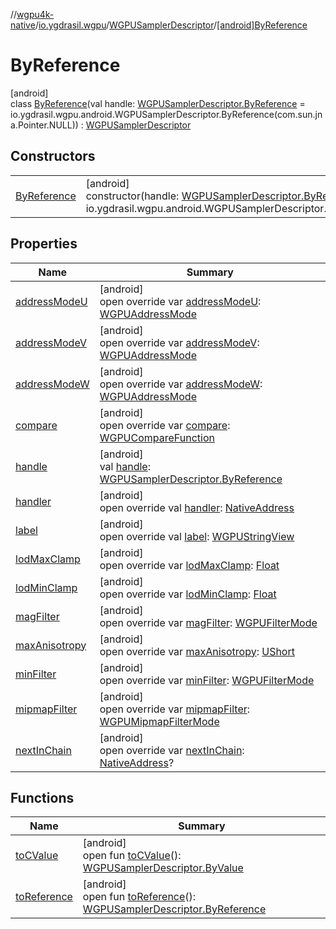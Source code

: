 //[wgpu4k-native](../../../../index.md)/[io.ygdrasil.wgpu](../../index.md)/[WGPUSamplerDescriptor](../index.md)/[[android]ByReference](index.md)

# ByReference

[android]\
class [ByReference](index.md)(val handle: [WGPUSamplerDescriptor.ByReference](../../../io.ygdrasil.wgpu.android/-w-g-p-u-sampler-descriptor/-by-reference/index.md) = io.ygdrasil.wgpu.android.WGPUSamplerDescriptor.ByReference(com.sun.jna.Pointer.NULL)) : [WGPUSamplerDescriptor](../index.md)

## Constructors

| | |
|---|---|
| [ByReference](-by-reference.md) | [android]<br>constructor(handle: [WGPUSamplerDescriptor.ByReference](../../../io.ygdrasil.wgpu.android/-w-g-p-u-sampler-descriptor/-by-reference/index.md) = io.ygdrasil.wgpu.android.WGPUSamplerDescriptor.ByReference(com.sun.jna.Pointer.NULL)) |

## Properties

| Name | Summary |
|---|---|
| [addressModeU](address-mode-u.md) | [android]<br>open override var [addressModeU](address-mode-u.md): [WGPUAddressMode](../../-w-g-p-u-address-mode/index.md) |
| [addressModeV](address-mode-v.md) | [android]<br>open override var [addressModeV](address-mode-v.md): [WGPUAddressMode](../../-w-g-p-u-address-mode/index.md) |
| [addressModeW](address-mode-w.md) | [android]<br>open override var [addressModeW](address-mode-w.md): [WGPUAddressMode](../../-w-g-p-u-address-mode/index.md) |
| [compare](compare.md) | [android]<br>open override var [compare](compare.md): [WGPUCompareFunction](../../-w-g-p-u-compare-function/index.md) |
| [handle](handle.md) | [android]<br>val [handle](handle.md): [WGPUSamplerDescriptor.ByReference](../../../io.ygdrasil.wgpu.android/-w-g-p-u-sampler-descriptor/-by-reference/index.md) |
| [handler](handler.md) | [android]<br>open override val [handler](handler.md): [NativeAddress](../../../ffi/-native-address/index.md) |
| [label](label.md) | [android]<br>open override val [label](label.md): [WGPUStringView](../../-w-g-p-u-string-view/index.md) |
| [lodMaxClamp](lod-max-clamp.md) | [android]<br>open override var [lodMaxClamp](lod-max-clamp.md): [Float](https://kotlinlang.org/api/core/kotlin-stdlib/kotlin/-float/index.html) |
| [lodMinClamp](lod-min-clamp.md) | [android]<br>open override var [lodMinClamp](lod-min-clamp.md): [Float](https://kotlinlang.org/api/core/kotlin-stdlib/kotlin/-float/index.html) |
| [magFilter](mag-filter.md) | [android]<br>open override var [magFilter](mag-filter.md): [WGPUFilterMode](../../-w-g-p-u-filter-mode/index.md) |
| [maxAnisotropy](max-anisotropy.md) | [android]<br>open override var [maxAnisotropy](max-anisotropy.md): [UShort](https://kotlinlang.org/api/core/kotlin-stdlib/kotlin/-u-short/index.html) |
| [minFilter](min-filter.md) | [android]<br>open override var [minFilter](min-filter.md): [WGPUFilterMode](../../-w-g-p-u-filter-mode/index.md) |
| [mipmapFilter](mipmap-filter.md) | [android]<br>open override var [mipmapFilter](mipmap-filter.md): [WGPUMipmapFilterMode](../../-w-g-p-u-mipmap-filter-mode/index.md) |
| [nextInChain](next-in-chain.md) | [android]<br>open override var [nextInChain](next-in-chain.md): [NativeAddress](../../../ffi/-native-address/index.md)? |

## Functions

| Name | Summary |
|---|---|
| [toCValue](../[android]to-c-value.md) | [android]<br>open fun [toCValue](../[android]to-c-value.md)(): [WGPUSamplerDescriptor.ByValue](../../../io.ygdrasil.wgpu.android/-w-g-p-u-sampler-descriptor/-by-value/index.md) |
| [toReference](../to-reference.md) | [android]<br>open fun [toReference](../to-reference.md)(): [WGPUSamplerDescriptor.ByReference](../../../io.ygdrasil.wgpu.android/-w-g-p-u-sampler-descriptor/-by-reference/index.md) |